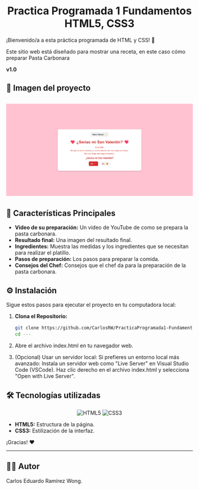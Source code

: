 <h1 align="center"> Practica Programada 1 Fundamentos HTML5, CSS3 </h1>

¡Bienvenido/a a esta práctica programada de HTML y CSS! 👋

Este sitio web está diseñado para mostrar una receta, en este caso cómo preparar Pasta Carbonara

**v1.0**

## 📸 Imagen del proyecto
![Vista previa del proyecto Modo Claro](https://github.com/CarlosRW/San-Valentin/blob/main/img/imgSVClaro.png?raw=true)
-
## 🚀 Características Principales
- **Video de su preparación:** Un video de YouTube de como se prepara la pasta carbonara.
- **Resultado final:** Una imagen del resultado final.
- **Ingredientes:** Muestra las medidas y los ingredientes que se necesitan para realizar el platillo.
- **Pasos de preparación:** Los pasos para preparar la comida.
- **Consejos del Chef:** Consejos que el chef da para la preparación de la pasta carbonara.

## ⚙️ Instalación
Sigue estos pasos para ejecutar el proyecto en tu computadora local:

1. **Clona el Repositorio:**
   ```bash
   git clone https://github.com/CarlosRW/PracticaProgramada1-Fundamentos-HTML5-CSS3.git
   cd ---

2. Abre el archivo index.html en tu navegador web.

3. (Opcional) Usar un servidor local: Si prefieres un entorno local más avanzado: Instala un servidor web como "Live Server" en Visual Studio Code (VSCode). Haz clic derecho en el archivo index.html y selecciona "Open with Live Server".

## 🛠️ Tecnologías utilizadas

<p align="center">
  <img src="https://img.icons8.com/?size=100&id=20909&format=png&color=000000" alt="HTML5" width="80"/>
  <img src="https://img.icons8.com/?size=100&id=21278&format=png&color=000000" alt="CSS3" width="80"/>
</p>

- **HTML5:** Estructura de la página.
- **CSS3:** Estilización de la interfaz.

¡Gracias! :heart:

---

## 👩‍💻 Autor
Carlos Eduardo Ramírez Wong.

